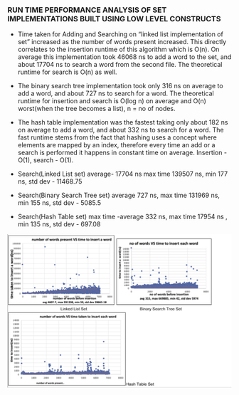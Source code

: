 ### RUN TIME PERFORMANCE ANALYSIS OF SET IMPLEMENTATIONS BUILT USING LOW LEVEL CONSTRUCTS


- Time taken for Adding and Searching on “linked list implementation of set” increased as the number of words present 
increased. This directly correlates to the insertion runtime of this algorithm which is O(n). On average this implementation 
took 46068 ns to add a word to the set, and about 17704 ns to search a word from the second file. 
The theoretical runtime for search is O(n) as well.

- The binary search tree implementation took only 316 ns on average to add a word, and about 727 ns to search for a word. 
The theoretical runtime for insertion and search is O(log n) on average and O(n) worst(when the tree becomes a list), 
n = no of nodes.

- The hash table implementation was the fastest taking only about 182 ns on average to add a word, and about 332 ns to 
search for a word. The fast runtime stems from the fact that hashing uses a concept where elements are 
mapped by an index, therefore every time an add or a search is performed it happens in constant time on average. 
Insertion - O(1), search - O(1).

- Search(Linked List set) average- 17704 ns max time 139507 ns, min 177 ns, std dev - 11468.75

- Search(Binary Search Tree set) average 727 ns, max time 131969 ns, min 155 ns, std dev - 5085.5

- Search(Hash Table set) max time -average 332 ns, max time 17954 ns , min 135 ns, std dev - 697.08

![alt text](/graph.png)
